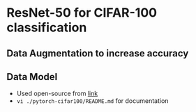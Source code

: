 # ResNet-50 for CIFAR-100 classification

## Data Augmentation to increase accuracy



## Data Model

* Used open-source from [link](https://github.com/weiaicunzai/pytorch-cifar100)
* ``vi ./pytorch-cifar100/README.md`` for documentation 
